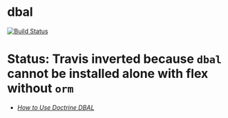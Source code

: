 # dbal

[![Build Status](https://travis-ci.org/symfony-flex-demo/dbal.svg?branch=master)](https://travis-ci.org/symfony-flex-demo/dbal)

# Status: Travis inverted because `dbal` cannot be installed alone with flex without `orm`

* *[How to Use Doctrine DBAL](https://symfony.com/doc/current/doctrine/dbal.html)*
